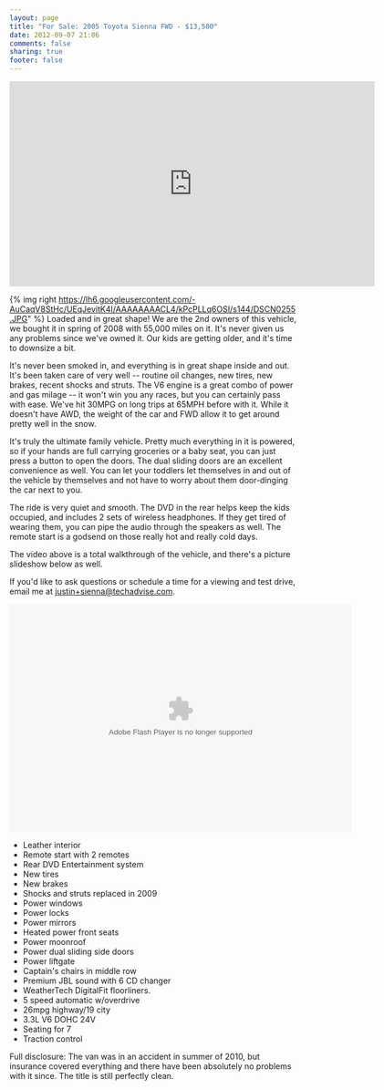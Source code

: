 ```yaml
---
layout: page
title: "For Sale: 2005 Toyota Sienna FWD - $13,500"
date: 2012-09-07 21:06
comments: false
sharing: true
footer: false
---
```

<iframe width="640" height="360" src="http://www.youtube.com/embed/awvwbPfpBmA" frameborder="0" allowfullscreen></iframe>

{% img right https://lh6.googleusercontent.com/-AuCaqV8StHc/UEqJevitK4I/AAAAAAAACL4/kPcPLLq6OSI/s144/DSCN0255.JPG" %} Loaded and in great shape! We are the 2nd owners of this vehicle, we bought it in spring of 2008 with 55,000 miles on it.  It's never given us any problems since we've owned it.  Our kids are getting older, and it's time to downsize a bit.

It's never been smoked in, and everything is in great shape inside and out.  It's been taken care of very well -- routine oil changes, new tires, new brakes, recent shocks and struts.  The V6 engine is a great combo of power and gas milage -- it won't win you any races, but you can certainly pass with ease.  We've hit 30MPG on long trips at 65MPH before with it.  While it doesn't have AWD, the weight of the car and FWD allow it to get around pretty well in the snow.

It's truly the ultimate family vehicle.  Pretty much everything in it is powered, so if your hands are full carrying groceries or a baby seat, you can just press a button to open the doors.  The dual sliding doors are an excellent convenience as well.  You can let your toddlers let themselves in and out of the vehicle by themselves and not have to worry about them door-dinging the car next to you.

The ride is very quiet and smooth.  The DVD in the rear helps keep the kids occupied, and includes 2 sets of wireless headphones.  If they get tired of wearing them, you can pipe the audio through the speakers as well.  The remote start is a godsend on those really hot and really cold days.

The video above is a total walkthrough of the vehicle, and there's a picture slideshow below as well.

If you'd like to ask questions or schedule a time for a viewing and test drive, email me at <a href="mailto:justin+sienna@techadvise.com">justin+sienna@techadvise.com</a>.

<embed type="application/x-shockwave-flash" src="https://picasaweb.google.com/s/c/bin/slideshow.swf" width="600" height="400" flashvars="host=picasaweb.google.com&captions=1&hl=en_US&feat=flashalbum&RGB=0x000000&feed=https%3A%2F%2Fpicasaweb.google.com%2Fdata%2Ffeed%2Fapi%2Fuser%2F104864679131161589539%2Falbumid%2F5785587599234174305%3Falt%3Drss%26kind%3Dphoto%26authkey%3DGv1sRgCNG9tazenqzzGg%26hl%3Den_US" pluginspage="http://www.macromedia.com/go/getflashplayer"></embed>

- Leather interior
- Remote start with 2 remotes
- Rear DVD Entertainment system
- New tires
- New brakes
- Shocks and struts replaced in 2009
- Power windows
- Power locks
- Power mirrors
- Heated power front seats
- Power moonroof
- Power dual sliding side doors
- Power liftgate
- Captain's chairs in middle row
- Premium JBL sound with 6 CD changer
- WeatherTech DigitalFit floorliners.
- 5 speed automatic w/overdrive
- 26mpg highway/19 city
- 3.3L V6 DOHC 24V
- Seating for 7
- Traction control

Full disclosure: The van was in an accident in summer of 2010, but insurance covered everything and there have been absolutely no problems with it since.  The title is still perfectly clean.


